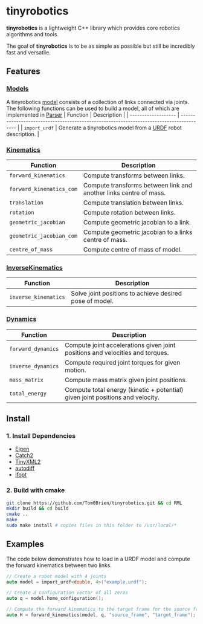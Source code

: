 tinyrobotics
===========

**tinyrobotics** is a lightweight C++ library which provides core robotics algorithms and tools. 

The goal of **tinyrobotics** is to be as simple as possible but still be incredibly fast and versatile.

## Features
### [Models](https://tom0brien.github.io/tinyrobotics/structtr_1_1model_1_1Model.html#details)
A tinyrobotics [model](https://tom0brien.github.io/tinyrobotics/structtr_1_1model_1_1Model.html#details) consists of a collection of links connected via joints. The following functions can be used to build a model, all of which are implemented in [Parser](https://tom0brien.github.io/tinyrobotics/Parser_8hpp.html)
| Function            | Description                                                                              |
| ------------------- | ---------------------------------------------------------------------------------------- |
| `import_urdf` | Generate a tinyrobotics model from a [URDF](http://wiki.ros.org/urdf) robot description. |

### [Kinematics](https://tom0brien.github.io/tinyrobotics/Kinematics_8hpp.html)
| Function                 | Description                                                       |
| ------------------------ | ----------------------------------------------------------------- |
| `forward_kinematics`     | Compute transforms between links.                                 |
| `forward_kinematics_com` | Compute transforms between link and another links centre of mass. |
| `translation`            | Compute translation between links.                                |
| `rotation`               | Compute rotation between links.                                   |
| `geometric_jacobian`     | Compute geometric jacobian to a link.                             |
| `geometric_jacobian_com` | Compute geometric jacobian to a links centre of mass.             |
| `centre_of_mass`         | Compute centre of mass of model.                                  |

### [InverseKinematics](https://tom0brien.github.io/tinyrobotics/InverseKinematics_8hpp.html)
| Function             | Description                                             |
| -------------------- | ------------------------------------------------------- |
| `inverse_kinematics` | Solve joint positions to achieve desired pose of model. |

### [Dynamics](https://tom0brien.github.io/tinyrobotics/Dynamics_8hpp.html)
| Function           | Description                                                                    |
| ------------------ | ------------------------------------------------------------------------------ |
| `forward_dynamics` | Compute joint accelerations given joint positions and velocities and torques.  |
| `inverse_dynamics` | Compute required joint torques for given motion.                               |
| `mass_matrix`      | Compute mass matrix given joint positions.                                     |
| `total_energy`     | Compute total energy (kinetic + potential) given joint positions and velocity. |

## Install

### 1. Install Dependencies
- [Eigen](https://eigen.tuxfamily.org/index.php?title=Main_Page)
- [Catch2](https://github.com/catchorg/Catch2)
- [TinyXML2](https://github.com/leethomason/tinyxml2) 
- [autodiff](https://github.com/autodiff/autodiff) 
- [ifopt](https://github.com/ethz-adrl/ifopt) 

### 2. Build with cmake
  ```bash
  git clone https://github.com/Tom0Brien/tinyrobotics.git && cd RML
  mkdir build && cd build
  cmake ..
  make
  sudo make install # copies files in this folder to /usr/local/*
  ```

## Examples
The code below demonstrates how to load in a URDF model and compute the forward kinematics between two links.

```c++
// Create a robot model with 4 joints
auto model = import_urdf<double, 4>("example.urdf");

// Create a configuration vector of all zeros
auto q = model.home_configuration();

// Compute the forward kinematics to the target frame for the source frame at the home configuration
auto H = forward_kinematics(model, q, "source_frame", "target_frame");
```
